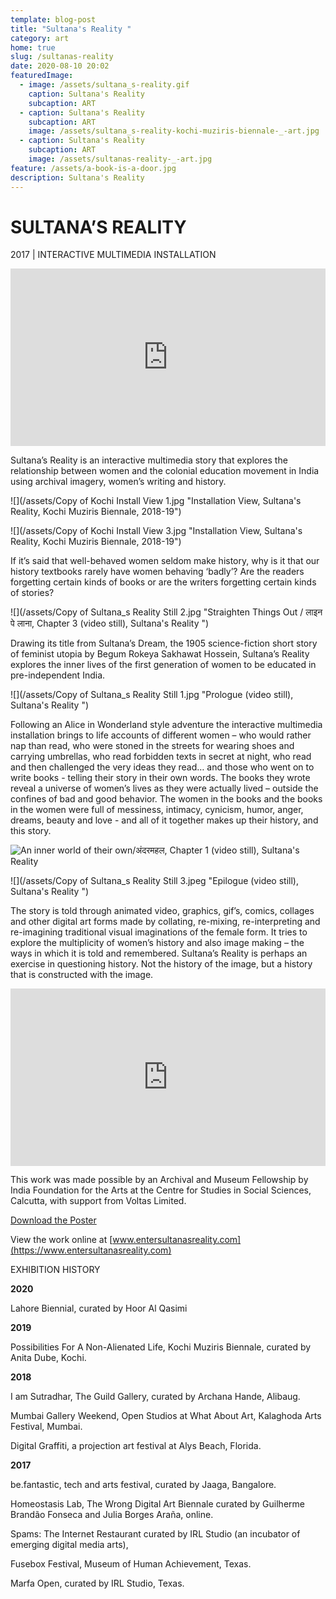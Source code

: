 ```yaml
---
template: blog-post
title: "Sultana's Reality "
category: art
home: true
slug: /sultanas-reality
date: 2020-08-10 20:02
featuredImage:
  - image: /assets/sultana_s-reality.gif
    caption: Sultana's Reality
    subcaption: ART
  - caption: Sultana's Reality
    subcaption: ART
    image: /assets/sultana_s-reality-kochi-muziris-biennale-_-art.jpg
  - caption: Sultana's Reality
    subcaption: ART
    image: /assets/sultanas-reality-_-art.jpg
feature: /assets/a-book-is-a-door.jpg
description: Sultana's Reality
---
```

# SULTANA’S REALITY
2017 | INTERACTIVE MULTIMEDIA INSTALLATION  

<div style="padding:56.25% 0 0 0;position:relative;"><iframe src="https://player.vimeo.com/video/176562149?autoplay=1&color=ddb2b2&portrait=0" style="position:absolute;top:0;left:0;width:100%;height:100%;" frameborder="0" allow="autoplay; fullscreen" allowfullscreen></iframe></div><script src="https://player.vimeo.com/api/player.js"></script>

Sultana’s Reality is an interactive multimedia story that explores the relationship between women and the colonial education movement in India using archival imagery, women’s writing and history.

![](/assets/Copy of Kochi Install View 1.jpg "Installation View, Sultana's Reality, Kochi Muziris Biennale, 2018-19")

![](/assets/Copy of Kochi Install View 3.jpg "Installation View, Sultana's Reality, Kochi Muziris Biennale, 2018-19")

If it’s said that well-behaved women seldom make history,  why is it that our history textbooks rarely have women behaving ‘badly’?  Are the readers forgetting certain kinds of books  or are the writers forgetting certain kinds of stories?

![](/assets/Copy of Sultana_s Reality Still 2.jpg "Straighten Things Out / लाइन पे लाना, Chapter 3 (video still), Sultana's Reality ")

Drawing its title from Sultana’s Dream, the 1905 science-fiction short story of feminist utopia by Begum Rokeya Sakhawat Hossein, Sultana’s Reality explores the inner lives of the first generation of women to be educated in pre-independent India. 

![](/assets/Copy of Sultana_s Reality Still 1.jpg "Prologue (video still), Sultana's Reality ")

Following an Alice in Wonderland style adventure the interactive multimedia installation brings to life accounts of different women – who would rather nap than read, who were stoned in the streets for wearing shoes and carrying umbrellas, who read forbidden texts in secret at night, who read and then challenged the very ideas they read… and those who went on to write books - telling their story in their own words. The books they wrote reveal a universe of women’s lives as they were actually lived – outside the confines of bad and good behavior. The women in the books and the books in the women were full of messiness, intimacy, cynicism, humor, anger, dreams, beauty and love - and all of it together makes up their history, and this story.

![](/assets/resized1.jpg "An inner world of their own/अंदरमहल, Chapter 1 (video still), Sultana's Reality ")

![](/assets/Copy of Sultana_s Reality Still 3.jpeg "Epilogue (video still), Sultana's Reality ")

The story is told through animated video, graphics, gif’s, comics, collages and other digital art forms made by collating, re-mixing, re-interpreting and re-imagining traditional visual imaginations of the female form. It tries to explore the multiplicity of women’s history and also image making – the ways in which it is told and remembered. Sultana’s Reality is perhaps an exercise in questioning history. Not the history of the image, but a history that is constructed with the image.

<div style="padding:56.25% 0 0 0;position:relative;"><iframe src="https://player.vimeo.com/video/200641072?color=ddb2b2&portrait=0" style="position:absolute;top:0;left:0;width:100%;height:100%;" frameborder="0" allow="autoplay; fullscreen" allowfullscreen></iframe></div><script src="https://player.vimeo.com/api/player.js"></script>

This work was made possible by an Archival and Museum Fellowship by India Foundation for the Arts at the Centre for Studies in Social Sciences, Calcutta, with support from Voltas Limited.

[Download the Poster](https://drive.google.com/file/d/1yJoYenPavN3t5Du85rYdFEA8lJOq5K8X/view?usp=sharing)

View the work online at [www.entersultanasreality.com](https://www.entersultanasreality.com)

EXHIBITION HISTORY

**2020**

Lahore Biennial, curated by Hoor Al Qasimi

**2019**

Possibilities For A Non-Alienated Life, Kochi Muziris Biennale, curated by Anita Dube, Kochi.

**2018**

I am Sutradhar, The Guild Gallery, curated by Archana Hande, Alibaug. 

Mumbai Gallery Weekend, Open Studios at What About Art, Kalaghoda Arts Festival, Mumbai. 

Digital Graffiti, a projection art festival at Alys Beach, Florida.

**2017**

be.fantastic, tech and arts festival, curated by Jaaga, Bangalore.

Homeostasis Lab, The Wrong Digital Art Biennale curated by Guilherme Brandão Fonseca and Julia Borges Araña, online.

Spams: The Internet Restaurant curated by IRL Studio (an incubator of emerging digital media arts), 

Fusebox Festival, Museum of Human Achievement, Texas.

Marfa Open, curated by IRL Studio, Texas.